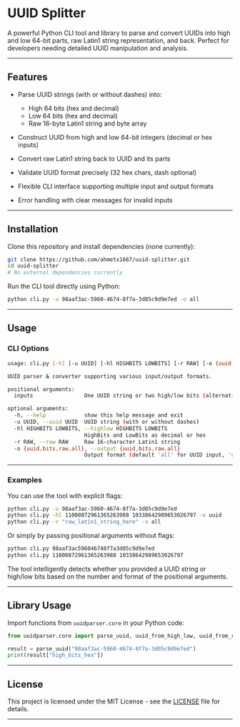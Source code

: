 # UUID Splitter

A powerful Python CLI tool and library to parse and convert UUIDs into high and low 64-bit parts, raw Latin1 string representation, and back. Perfect for developers needing detailed UUID manipulation and analysis.

---

## Features

* Parse UUID strings (with or without dashes) into:

  * High 64 bits (hex and decimal)
  * Low 64 bits (hex and decimal)
  * Raw 16-byte Latin1 string and byte array
* Construct UUID from high and low 64-bit integers (decimal or hex inputs)
* Convert raw Latin1 string back to UUID and its parts
* Validate UUID format precisely (32 hex chars, dash optional)
* Flexible CLI interface supporting multiple input and output formats
* Error handling with clear messages for invalid inputs

---

## Installation

Clone this repository and install dependencies (none currently):

```bash
git clone https://github.com/ahmetx1667/uuid-splitter.git
cd uuid-splitter
# No external dependencies currently
```

Run the CLI tool directly using Python:

```bash
python cli.py -u 98aaf3ac-5960-4674-8f7a-3d05c9d9e7ed -o all
```

---

## Usage

### CLI Options

```bash
usage: cli.py [-h] [-u UUID] [-hl HIGHBITS LOWBITS] [-r RAW] [-o {uuid,bits,raw,all}] [inputs ...]

UUID parser & converter supporting various input/output formats.

positional arguments:
  inputs                One UUID string or two high/low bits (alternative to flags)

optional arguments:
  -h, --help            show this help message and exit
  -u UUID, --uuid UUID  UUID string (with or without dashes)
  -hl HIGHBITS LOWBITS, --highlow HIGHBITS LOWBITS
                        HighBits and LowBits as decimal or hex
  -r RAW, --raw RAW     Raw 16-character Latin1 string
  -o {uuid,bits,raw,all}, --output {uuid,bits,raw,all}
                        Output format (default 'all' for UUID input, 'uuid' otherwise)
```

---

### Examples

You can use the tool with explicit flags:

```bash
python cli.py -u 98aaf3ac-5960-4674-8f7a-3d05c9d9e7ed
python cli.py -hl 11000872961365263988 10338642989653026797 -o uuid
python cli.py -r "raw_latin1_string_here" -o all
```

Or simply by passing positional arguments without flags:

```bash
python cli.py 98aaf3ac596046748f7a3d05c9d9e7ed
python cli.py 11000872961365263988 10338642989653026797
```

The tool intelligently detects whether you provided a UUID string or high/low bits based on the number and format of the positional arguments.

---

## Library Usage

Import functions from `uuidparser.core` in your Python code:

```python
from uuidparser.core import parse_uuid, uuid_from_high_low, uuid_from_raw_string

result = parse_uuid("98aaf3ac-5960-4674-8f7a-3d05c9d9e7ed")
print(result["high_bits_hex"])
```

---

## License

This project is licensed under the MIT License - see the [LICENSE](LICENSE) file for details.

---